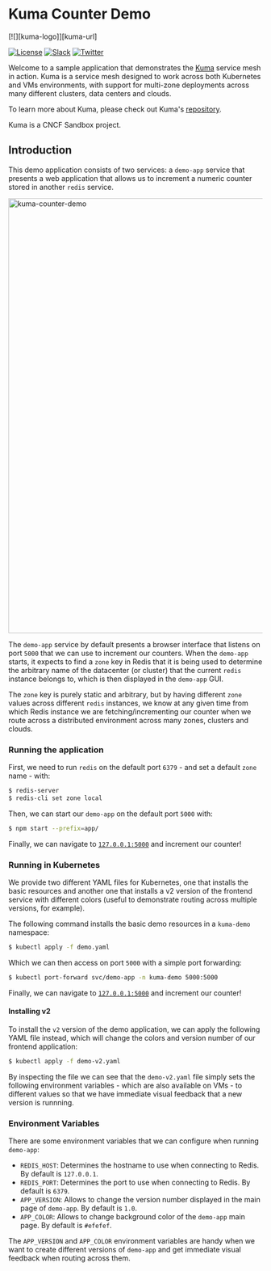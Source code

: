 # Kuma Counter Demo

[![][kuma-logo]][kuma-url]

[![License](https://img.shields.io/badge/License-Apache%202.0-blue.svg)](https://github.com/kumahq/kuma/blob/master/LICENSE)
[![Slack](https://chat.kuma.io/badge.svg)](https://chat.kuma.io/)
[![Twitter](https://img.shields.io/twitter/follow/KumaMesh.svg?style=social&label=Follow)](https://twitter.com/intent/follow?screen_name=KumaMesh)

Welcome to a sample application that demonstrates the [Kuma](https://kuma.io) service mesh in action. Kuma is a service mesh designed to work across both Kubernetes and VMs environments, with support for multi-zone deployments across many different clusters, data centers and clouds.

To learn more about Kuma, please check out Kuma's [repository](https://github.com/kumahq/kuma).

Kuma is a CNCF Sandbox project.

## Introduction

This demo application consists of two services: a `demo-app` service that presents a web application that allows us to increment a numeric counter stored in another `redis` service.

<img width="861" alt="kuma-counter-demo" src="https://user-images.githubusercontent.com/964813/124640078-c5efce00-de41-11eb-9513-4e11b88ca64c.png">

The `demo-app` service by default presents a browser interface that listens on port `5000` that we can use to increment our counters. When the `demo-app` starts, it expects to find a `zone` key in Redis that it is being used to determine the arbitrary name of the datacenter (or cluster) that the current `redis` instance belongs to, which is then displayed in the `demo-app` GUI.

The `zone` key is purely static and arbitrary, but by having different `zone` values across different `redis` instances, we know at any given time from which Redis instance we are fetching/incrementing our counter when we route across a distributed environment across many zones, clusters and clouds.

### Running the application

First, we need to run `redis` on the default port `6379` - and set a default `zone` name - with:

```sh
$ redis-server
$ redis-cli set zone local
```

Then, we can start our `demo-app` on the default port `5000` with:

```sh
$ npm start --prefix=app/
```

Finally, we can navigate to [`127.0.0.1:5000`](http://127.0.0.1:5000) and increment our counter!

### Running in Kubernetes

We provide two different YAML files for Kubernetes, one that installs the basic resources and another one that installs a v2 version of the frontend service with different colors (useful to demonstrate routing across multiple versions, for example).

The following command installs the basic demo resources in a `kuma-demo` namespace:

```sh
$ kubectl apply -f demo.yaml
```

Which we can then access on port `5000` with a simple port forwarding:

```sh
$ kubectl port-forward svc/demo-app -n kuma-demo 5000:5000
```

Finally, we can navigate to [`127.0.0.1:5000`](http://127.0.0.1:5000) and increment our counter!

#### Installing v2

To install the `v2` version of the demo application, we can apply the following YAML file instead, which will change the colors and version number of our frontend application:

```sh
$ kubectl apply -f demo-v2.yaml
```

By inspecting the file we can see that the `demo-v2.yaml` file simply sets the following environment variables - which are also available on VMs - to different values so that we have immediate visual feedback that a new version is runnning.

### Environment Variables

There are some environment variables that we can configure when running `demo-app`:

* `REDIS_HOST`: Determines the hostname to use when connecting to Redis. By default is `127.0.0.1`.
* `REDIS_PORT`: Determines the port to use when connecting to Redis. By default is `6379`.
* `APP_VERSION`: Allows to change the version number displayed in the main page of `demo-app`. By default is `1.0`.
* `APP_COLOR`: Allows to change background color of the `demo-app` main page. By default is `#efefef`.

The `APP_VERSION` and `APP_COLOR` environment variables are handy when we want to create different versions of `demo-app` and get immediate visual feedback when routing across them.
